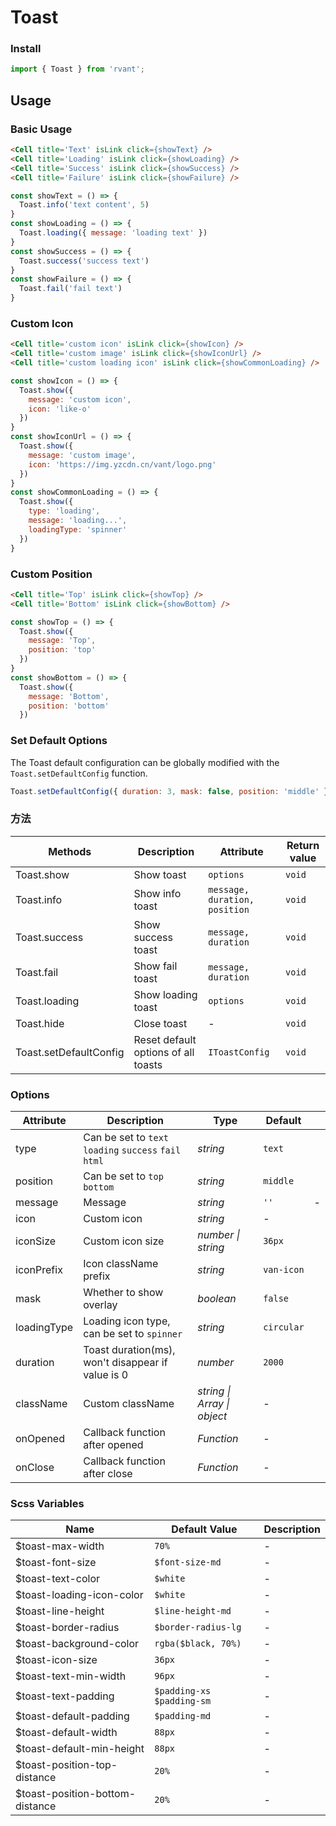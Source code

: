 # Toast

### Install

```js
import { Toast } from 'rvant';
```

## Usage

### Basic Usage

```html
<Cell title='Text' isLink click={showText} />
<Cell title='Loading' isLink click={showLoading} />
<Cell title='Success' isLink click={showSuccess} />
<Cell title='Failure' isLink click={showFailure} />
```

```js
const showText = () => {
  Toast.info('text content', 5)
}
const showLoading = () => {
  Toast.loading({ message: 'loading text' })
}
const showSuccess = () => {
  Toast.success('success text')
}
const showFailure = () => {
  Toast.fail('fail text')
}
```

### Custom Icon

```html
<Cell title='custom icon' isLink click={showIcon} />
<Cell title='custom image' isLink click={showIconUrl} />
<Cell title='custom loading icon' isLink click={showCommonLoading} />
```

```js
const showIcon = () => {
  Toast.show({
    message: 'custom icon',
    icon: 'like-o'
  })
}
const showIconUrl = () => {
  Toast.show({
    message: 'custom image',
    icon: 'https://img.yzcdn.cn/vant/logo.png'
  })
}
const showCommonLoading = () => {
  Toast.show({
    type: 'loading',
    message: 'loading...',
    loadingType: 'spinner'
  })
}
```

### Custom Position

```html
<Cell title='Top' isLink click={showTop} />
<Cell title='Bottom' isLink click={showBottom} />
```

```js
const showTop = () => {
  Toast.show({
    message: 'Top',
    position: 'top'
  })
}
const showBottom = () => {
  Toast.show({
    message: 'Bottom',
    position: 'bottom'
  })
```

### Set Default Options

The Toast default configuration can be globally modified with the `Toast.setDefaultConfig` function.

```js
Toast.setDefaultConfig({ duration: 3, mask: false, position: 'middle' });
```

### 方法

| Methods                | Description                         | Attribute                     | Return value |
| ---------------------- | ----------------------------------- | ----------------------------- | ------------ |
| Toast.show             | Show toast                          | `options`                     | `void`       |
| Toast.info             | Show info toast                     | `message, duration, position` | `void`       |
| Toast.success          | Show success toast                  | `message, duration`           | `void`       |
| Toast.fail             | Show fail toast                     | `message, duration`           | `void`       |
| Toast.loading          | Show loading toast                  | `options`                     | `void`       |
| Toast.hide             | Close toast                         | -                             | `void`       |
| Toast.setDefaultConfig | Reset default options of all toasts | `IToastConfig`                | `void`       |

### Options

| Attribute   | Description                                            | Type                        | Default    |   |
| ----------- | ------------------------------------------------------ | --------------------------- | ---------- | - |
| type        | Can be set to `text` `loading` `success` `fail` `html` | _string_                    | `text`     |   |
| position    | Can be set to `top` `bottom`                           | _string_                    | `middle`   |   |
| message     | Message                                                | _string_                    | `''`       | - |
| icon        | Custom icon                                            | _string_                    | -          |   |
| iconSize    | Custom icon size                                       | _number \| string_          | `36px`     |   |
| iconPrefix  | Icon className prefix                                  | _string_                    | `van-icon` |   |
| mask        | Whether to show overlay                                | _boolean_                   | `false`    |   |
| loadingType | Loading icon type, can be set to `spinner`             | _string_                    | `circular` |   |
| duration    | Toast duration(ms), won't disappear if value is 0      | _number_                    | `2000`     |   |
| className   | Custom className                                       | _string \| Array \| object_ | -          |   |
| onOpened    | Callback function after opened                         | _Function_                  | -          |   |
| onClose     | Callback function after close                          | _Function_                  | -          |   |

### Scss Variables

| Name                            | Default Value             | Description |
| ------------------------------- | ------------------------- | ----------- |
| $toast-max-width                | `70%`                     | -           |
| $toast-font-size                | `$font-size-md`           | -           |
| $toast-text-color               | `$white`                  | -           |
| $toast-loading-icon-color       | `$white`                  | -           |
| $toast-line-height              | `$line-height-md`         | -           |
| $toast-border-radius            | `$border-radius-lg`       | -           |
| $toast-background-color         | `rgba($black, 70%)`       | -           |
| $toast-icon-size                | `36px`                    | -           |
| $toast-text-min-width           | `96px`                    | -           |
| $toast-text-padding             | `$padding-xs $padding-sm` | -           |
| $toast-default-padding          | `$padding-md`             | -           |
| $toast-default-width            | `88px`                    | -           |
| $toast-default-min-height       | `88px`                    | -           |
| $toast-position-top-distance    | `20%`                     | -           |
| $toast-position-bottom-distance | `20%`                     | -           |
